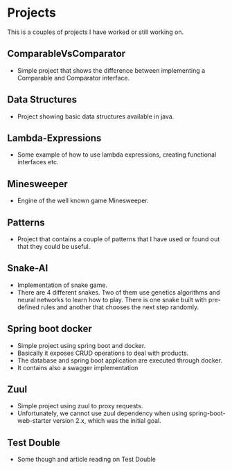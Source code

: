 # Projects
This is a couples of projects I have worked or still working on.

## ComparableVsComparator
* Simple project that shows the difference between implementing a Comparable and Comparator interface.


## Data Structures
* Project showing basic data structures available in java.

## Lambda-Expressions
* Some example of how to use lambda expressions, creating functional interfaces etc.


## Minesweeper 
* Engine of the well known game Minesweeper.

## Patterns
* Project that contains a couple of patterns that I have used or found out that they could be useful.

## Snake-AI
* Implementation of snake game.
* There are 4 different snakes. Two of them use genetics algorithms and neural networks to learn how to play.
There is one snake built with pre-defined rules and another that chooses the next step randomly. 

## Spring boot docker
* Simple project using spring boot and docker. 
* Basically it exposes CRUD operations to deal with products.
* The database and spring boot application are executed through docker.
* It contains also a swagger implementation

## Zuul
* Simple project using zuul to proxy requests.
* Unfortunately, we cannot use zuul dependency when using spring-boot-web-starter version 2.x, which was the initial goal.

## Test Double
* Some though and article reading on Test Double
